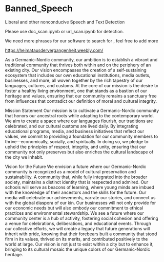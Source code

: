 # Banned_Speech
Liberal and other nonconducive Speech and Text Detection

Please use doc_scan.ipynb or url_scan.ipynb for detection. 

We need more phrases for our software to search for , feel free to add more 




https://heimatausdervergangenheit.weebly.com/

As a Germanic-Nordic community, our ambition is to establish a vibrant and traditional community that thrives both within and on the periphery of an existing city. Our vision encompasses the creation of a self-sustaining ecosystem that includes our own educational institutions, media outlets, businesses, and more, all woven together by the rich tapestry of our languages, cultures, and customs. At the core of our mission is the desire to foster a healthy living environment, one that stands as a bastion of our heritage and values, ensuring that our community remains a sanctuary free from influences that contradict our definition of moral and cultural integrity.

Mission Statement
Our mission is to cultivate a Germanic-Nordic community that honors our ancestral roots while adapting to the contemporary world. We aim to create a space where our languages flourish, our traditions are celebrated, and our cultural customs are lived daily. By integrating educational programs, media, and business initiatives that reflect our values, we commit to providing a foundation for our community members to thrive—economically, socially, and spiritually. In doing so, we pledge to uphold the principles of respect, integrity, and unity, ensuring that our community not only preserves but also enriches the cultural landscape of the city we inhabit.

Vision for the Future
We envision a future where our Germanic-Nordic community is recognized as a model of cultural preservation and sustainability. A community that, while fully integrated into the broader society, maintains a distinct identity that is respected and admired. Our schools will serve as beacons of learning, where young minds are imbued with the knowledge of their ancestors and the skills for the future. Our media will celebrate our achievements, narrate our stories, and connect us with the global diaspora of our kin. Our businesses will not only provide for our economic needs but will also embody our commitment to ethical practices and environmental stewardship.
We see a future where our community center is a hub of activity, fostering social cohesion and offering a venue for celebrations, deliberations, and educational events. Through our collective efforts, we will create a legacy that future generations will inherit with pride, knowing that their forebears built a community that stood firm in its values, thrived on its merits, and contributed positively to the world at large. Our vision is not just to exist within a city but to enhance it, bringing to its cultural mosaic the unique colors of our Germanic-Nordic heritage.